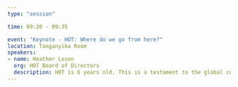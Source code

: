 ```yaml
---
type: "session"

time: 09:20 - 09:35

event: "Keynote - HOT: Where do we go from here?"
location: Tanganyika Room
speakers:
- name: Heather Leson
  org: HOT Board of Directors
  description: HOT is 6 years old. This is a testament to the global community and our supporters. What are some of our next steps? How can we help HOT and OSM grow as an organization and community?
---
```

